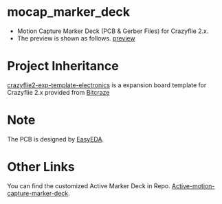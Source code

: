 # mocap_marker_deck
- Motion Capture Marker Deck (PCB & Gerber Files) for Crazyflie 2.x.
- The preview is shown as follows.
[preview](./Gerber_MoCap_Marker_Deck.png)

# Project Inheritance
[crazyflie2-exp-template-electronics](https://github.com/bitcraze/crazyflie2-exp-template-electronics) is a expansion board template for Crazyflie 2.x provided from [Bitcraze](https://bitcraze.io/)

# Note
The PCB is designed by [EasyEDA](https://easyeda.com/).

# Other Links
You can find the customized Active Marker Deck in Repo. [Active-motion-capture-marker-deck](https://github.com/ETH-PBL/Active-motion-capture-marker-deck).
